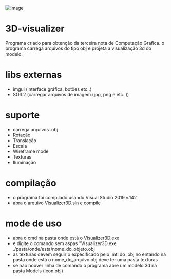 ![image](https://user-images.githubusercontent.com/40173977/162535359-6408329f-95ef-4633-bb57-e24b69056aa7.png)


# 3D-visualizer
Programa criado para obtenção da terceira nota de Computação Grafica.
o programa carrega arquivos do tipo obj e projeta a visualização 3d do modelo.

# libs externas
- imgui (interface gráfica, botões etc..)
- SOIL2 (carregar arquivos de imagem (jpg, png e etc..))
# suporte
- carrega arquivos .obj
- Rotação
- Translação
- Escala
- Wireframe mode
- Texturas
- Iluminação

# compilação
- o programa foi compilado usando Visual Studio 2019 v.142
- abra o arquivo Visualizer3D.sln e compile

# mode de uso
- abra o cmd na pasta onde está o Visualizer3D.exe
- e digite o comando sem aspas "Visualizer3D.exe ./pasta/onde/esta/nome_do_objeto.obj
- as texturas devem seguir o expecificado pelo .mtl do .obj
  no entando na pasta onde está o nome_do_arquivo.obj deve ter uma pasta texturas
- se não houver linha de comando o programa abre um modelo 3d na pasta Models (leon.obj)
